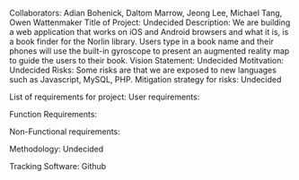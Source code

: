 Collaborators: Adian Bohenick, Daltom Marrow, Jeong Lee, Michael Tang, Owen Wattenmaker
Title of Project: Undecided
Description: We are building a web application that works on iOS and Android browsers and what it is, is a book finder for the Norlin library. Users type in a book name and their phones will use the built-in gyroscope to present an augmented reality map to guide the users to their book. 
Vision Statement: Undecided
Motitvation: Undecided
Risks: Some risks are that we are exposed to new languages such as Javascript, MySQL, PHP.
Mitigation strategy for risks: Undecided

List of requirements for project:
User requirements:

Function Requirements:

Non-Functional requirements:

Methodology: Undecided

Tracking Software: Github
